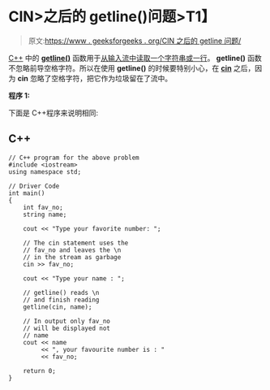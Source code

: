 # CIN>之后的 getline()问题>T1】

> 原文:[https://www . geeksforgeeks . org/CIN 之后的 getline 问题/](https://www.geeksforgeeks.org/problem-with-getline-after-cin/)

[C++](https://www.geeksforgeeks.org/c-plus-plus/) 中的 [**getline()**](https://www.geeksforgeeks.org/getline-string-c/) 函数用于[从输入流中读取一个字符串或一行](https://www.geeksforgeeks.org/getline-string-c/)。 **getline()** 函数不忽略前导空格字符。所以在使用 **getline()** 的时候要特别小心，在 [**cin**](https://www.geeksforgeeks.org/basic-input-output-c/) 之后，因为 **cin** 忽略了空格字符，把它作为垃圾留在了流中。

**程序 1:**

下面是 C++程序来说明相同:

## C++

```
// C++ program for the above problem
#include <iostream>
using namespace std;

// Driver Code
int main()
{
    int fav_no;
    string name;

    cout << "Type your favorite number: ";

    // The cin statement uses the
    // fav_no and leaves the \n
    // in the stream as garbage
    cin >> fav_no;

    cout << "Type your name : ";

    // getline() reads \n
    // and finish reading
    getline(cin, name);

    // In output only fav_no
    // will be displayed not
    // name
    cout << name
         << ", your favourite number is : "
         << fav_no;

    return 0;
}
```